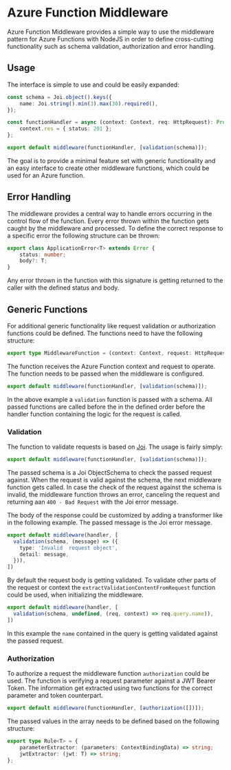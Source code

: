 # Azure Function Middleware

Azure Function Middleware provides a simple way to use the middleware pattern for Azure Functions with NodeJS in order to define cross-cutting functionality such as schema validation, authorization and error handling. 

## Usage
The interface is simple to use and could be easily expanded: 

```typescript
const schema = Joi.object().keys({
    name: Joi.string().min(3).max(30).required(),
});

const functionHandler = async (context: Context, req: HttpRequest): Promise<void> => {
    context.res = { status: 201 };
};

export default middleware(functionHandler, [validation(schema)]);
```

The goal is to provide a minimal feature set with generic functionality and an easy interface to create other middleware functions, which could be used for an Azure function.

## Error Handling

The middleware provides a central way to handle errors occurring in the control flow of the function. Every error thrown within the function gets caught by the middleware and processed. To define the correct response to a specific error the following structure can be thrown:

```typescript
export class ApplicationError<T> extends Error {
    status: number;
    body?: T;
}
```

Any error thrown in the function with this signature is getting returned to the caller with the defined status and body.

## Generic Functions

For additional generic functionality like request validation or authorization functions could be defined. The functions need to have the following structure:

```typescript
export type MiddlewareFunction = (context: Context, request: HttpRequest) => Promise<void>;
```

The function receives the Azure Function context and request to operate. The function needs to be passed when the middleware is configured. 

```typescript
export default middleware(functionHandler, [validation(schema)]);
```

In the above example a `validation` function is passed with a schema. All passed functions are called before the in the defined order before the handler function containing the logic for the request is called.

### Validation

The function to validate requests is based on [Joi](https://www.npmjs.com/package/joi). The usage is fairly simply:

```typescript
export default middleware(functionHandler, [validation(schema)]);
```

The passed schema is a Joi ObjectSchema to check the passed request against. When the request is valid against the schema, the next middleware function gets called. In case the check of the request against the schema is invalid, the middleware function throws an error, canceling the request and returning aan `400 - Bad Request` with the Joi error message.

The body of the response could be customized by adding a transformer like in the following example. The passed message is the Joi error message.

```typescript
export default middleware(handler, [
  validation(schema, (message) => ({
    type: 'Invalid  request object',
    detail: message,
  })),
])
```

By default the request body is getting validated. To validate other parts of the request or context the `extractValidationContentFromRequest` function could be used, when initializing the middleware.

```typescript
export default middleware(handler, [
  validation(schema, undefined, (req, context) => req.query.name)),
])
```

In this example the `name` contained in the query is getting validated against the passed request.

### Authorization

To authorize a request the middleware function `authorization` could be used. The function is verifying a request parameter against a JWT Bearer Token. The information get extracted using two functions for the correct parameter and token counterpart.

```typescript
export default middleware(functionHandler, [authorization([])]);
```

The passed values in the array needs to be defined based on the following structure:  

```typescript
export type Rule<T> = {
    parameterExtractor: (parameters: ContextBindingData) => string;
    jwtExtractor: (jwt: T) => string;
};
```
